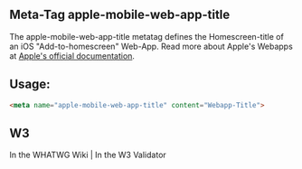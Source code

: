 ## Meta-Tag apple-mobile-web-app-title

The apple-mobile-web-app-title metatag defines the Homescreen-title of an iOS "Add-to-homescreen" Web-App. Read more about Apple's Webapps at [Apple's official documentation](https://developer.apple.com/library/safari/documentation/appleapplications/reference/SafariHTMLRef/Articles/MetaTags.html).

## Usage:

````html
<meta name="apple-mobile-web-app-title" content="Webapp-Title">
````


## W3
<i class="fas fa-check"></i> In the WHATWG Wiki | <i class="fas fa-check"></i>  In the W3 Validator

